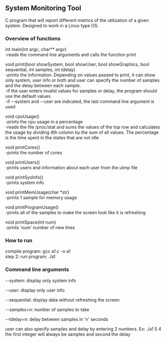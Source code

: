 ## System Monitoring Tool

C program that will report different metrics of the utilization of a given system. Designed to work in a Linux type OS.

### Overview of functions

int main(int argc, char** argv)\
-reads the command line arguments and calls the function print


void print(bool showSystem, bool showUser, bool showGraphics, bool sequential, int samples, int tdelay)\
-prints the information. Depending on values passed to print, it can show only system, user info or both
and user can specify the number of samples and the delay between each sample.\
-if the user enters invalid values for samples or delay, the program should use the default values\
-if --system and --user are indicated, the last command line argument is used

void cpuUsage()\
-prints the cpu usage in a percentage\
-reads the file /proc/stat and sums the values of the top row and calculates the usage by dividing 4th column 
by the sum of all values. The percentage is the time spent in the states that are not idle

void printCores() \
-prints the number of cores 

void printUsers()\
-prints users and information about each user from the utmp file

void printSysInfo()\
-prints system info 

void printMemUsage(char *str)\
-prints 1 sample for memory usage

void printProgramUsage()\
-prints all of the samples to make the screen look like it is refreshing

void printSpace(int num)\
-prints 'num' number of new lines

### How to run 
compile program: gcc a1.c -o a1\
step 2: run program: ./a1

### Command line arguments
--system: display only system info

--user: display only user info

--sequential: display data without refreshing the screen

--samples=n: number of samples to take

--tdelay=n: delay between samples in 'n' seconds

user can also specify samples and delay by entering 2 numbers.
Ex: ./a1 5 4
the first integer will always be samples and second the delay
